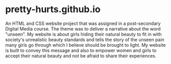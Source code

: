 # pretty-hurts.github.io
An HTML and CSS website project that was assigned in a post-secondary Digital Media course. The theme was to deliver a narrative about the word "unseen". 
My website is about girls hiding their natural beauty to fit in with society's unrealistic beauty standards and tells the story of the unseen pain 
many girls go through which I believe should be brought to light. My website is built to convey this message and also to empower women and girls 
to accept their natural beauty and not be afraid to share their experiences. 
